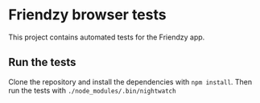 # Friendzy browser tests
This project contains automated tests for the Friendzy app.

## Run the tests
Clone the repository and install the dependencies with `npm install`. Then run the tests with `./node_modules/.bin/nightwatch`
